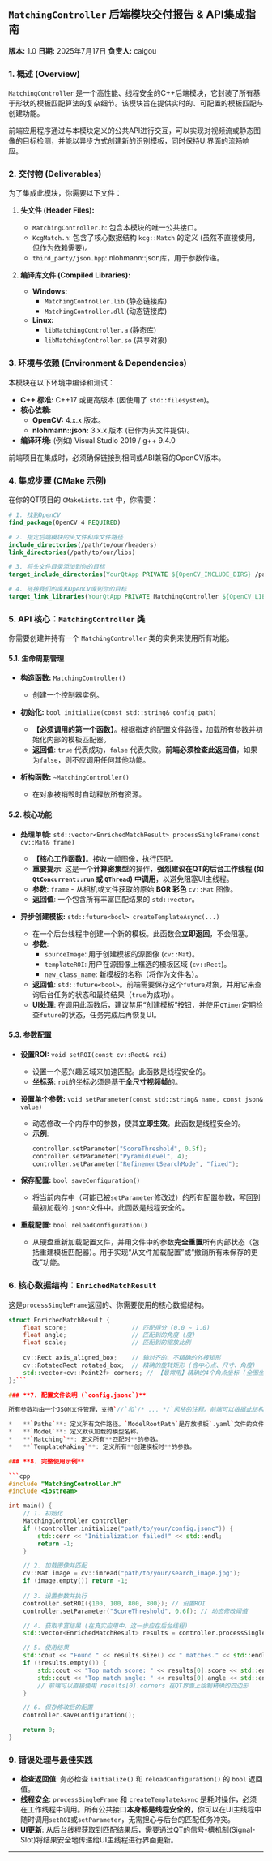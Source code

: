 ## **`MatchingController` 后端模块交付报告 & API集成指南**

**版本:** 1.0
**日期:** 2025年7月17日
**负责人:** caigou

### **1. 概述 (Overview)**

`MatchingController` 是一个高性能、线程安全的C++后端模块，它封装了所有基于形状的模板匹配算法的复杂细节。该模块旨在提供实时的、可配置的模板匹配与创建功能。

前端应用程序通过与本模块定义的公共API进行交互，可以实现对视频流或静态图像的目标检测，并能以异步方式创建新的识别模板，同时保持UI界面的流畅响应。

### **2. 交付物 (Deliverables)**

为了集成此模块，你需要以下文件：

1.  **头文件 (Header Files):**
    *   `MatchingController.h`: 包含本模块的唯一公共接口。
    *   `KcgMatch.h`: 包含了核心数据结构 `kcg::Match` 的定义 (虽然不直接使用，但作为依赖需要)。
    *   `third_party/json.hpp`: nlohmann::json库，用于参数传递。

2.  **编译库文件 (Compiled Libraries):**
    *   **Windows:**
        *   `MatchingController.lib` (静态链接库)
        *   `MatchingController.dll` (动态链接库)
    *   **Linux:**
        *   `libMatchingController.a` (静态库)
        *   `libMatchingController.so` (共享对象)

### **3. 环境与依赖 (Environment & Dependencies)**

本模块在以下环境中编译和测试：

*   **C++ 标准:** C++17 或更高版本 (因使用了 `std::filesystem`)。
*   **核心依赖:**
    *   **OpenCV:** 4.x.x 版本。
    *   **nlohmann::json:** 3.x.x 版本 (已作为头文件提供)。
*   **编译环境:** (例如) Visual Studio 2019 / g++ 9.4.0

前端项目在集成时，必须确保链接到相同或ABI兼容的OpenCV版本。

### **4. 集成步骤 (CMake 示例)**

在你的QT项目的 `CMakeLists.txt` 中，你需要：

```cmake
# 1. 找到OpenCV
find_package(OpenCV 4 REQUIRED)

# 2. 指定后端模块的头文件和库文件路径
include_directories(/path/to/our/headers)
link_directories(/path/to/our/libs)

# 3. 将头文件目录添加到你的目标
target_include_directories(YourQtApp PRIVATE ${OpenCV_INCLUDE_DIRS} /path/to/our/headers)

# 4. 链接我们的库和OpenCV库到你的目标
target_link_libraries(YourQtApp PRIVATE MatchingController ${OpenCV_LIBS})
```

### **5. API 核心：`MatchingController` 类**

你需要创建并持有一个 `MatchingController` 类的实例来使用所有功能。

#### **5.1. 生命周期管理**

*   **构造函数:** `MatchingController()`
    *   创建一个控制器实例。

*   **初始化:** `bool initialize(const std::string& config_path)`
    *   **【必须调用的第一个函数】**。根据指定的配置文件路径，加载所有参数并初始化内部的模板匹配器。
    *   **返回值**: `true` 代表成功，`false` 代表失败。**前端必须检查此返回值**，如果为`false`，则不应调用任何其他功能。

*   **析构函数:** `~MatchingController()`
    *   在对象被销毁时自动释放所有资源。

#### **5.2. 核心功能**

*   **处理单帧:** `std::vector<EnrichedMatchResult> processSingleFrame(const cv::Mat& frame)`
    *   **【核心工作函数】**。接收一帧图像，执行匹配。
    *   **重要提示**: 这是一个**计算密集型**的操作，**强烈建议在QT的后台工作线程 (如 `QtConcurrent::run` 或 `QThread`) 中调用**，以避免阻塞UI主线程。
    *   **参数**: `frame` - 从相机或文件获取的原始 **BGR 彩色** `cv::Mat` 图像。
    *   **返回值**: 一个包含所有丰富匹配结果的 `std::vector`。

*   **异步创建模板:** `std::future<bool> createTemplateAsync(...)`
    *   在一个后台线程中创建一个新的模板。此函数会**立即返回**，不会阻塞。
    *   **参数**:
        *   `sourceImage`: 用于创建模板的源图像 (`cv::Mat`)。
        *   `templateROI`: 用户在源图像上框选的模板区域 (`cv::Rect`)。
        *   `new_class_name`: 新模板的名称（将作为文件名）。
    *   **返回值**: `std::future<bool>`。前端需要保存这个`future`对象，并用它来查询后台任务的状态和最终结果（`true`为成功）。
    *   **UI处理**: 在调用此函数后，建议禁用“创建模板”按钮，并使用`QTimer`定期检查`future`的状态，任务完成后再恢复UI。

#### **5.3. 参数配置**

*   **设置ROI:** `void setROI(const cv::Rect& roi)`
    *   设置一个感兴趣区域来加速匹配。此函数是线程安全的。
    *   **坐标系**: `roi`的坐标必须是基于**全尺寸视频帧**的。

*   **设置单个参数:** `void setParameter(const std::string& name, const json& value)`
    *   动态修改一个内存中的参数，使其**立即生效**。此函数是线程安全的。
    *   **示例**:
        ```cpp
        controller.setParameter("ScoreThreshold", 0.5f);
        controller.setParameter("PyramidLevel", 4);
        controller.setParameter("RefinementSearchMode", "fixed");
        ```

*   **保存配置:** `bool saveConfiguration()`
    *   将当前内存中（可能已被`setParameter`修改过）的所有配置参数，写回到最初加载的`.jsonc`文件中。此函数是线程安全的。

*   **重载配置:** `bool reloadConfiguration()`
    *   从硬盘重新加载配置文件，并用文件中的参数**完全重置**所有内部状态（包括重建模板匹配器）。用于实现“从文件加载配置”或“撤销所有未保存的更改”功能。

### **6. 核心数据结构：`EnrichedMatchResult`**

这是`processSingleFrame`返回的、你需要使用的核心数据结构。

```cpp
struct EnrichedMatchResult {
    float score;                  // 匹配得分 (0.0 ~ 1.0)
    float angle;                  // 匹配到的角度 (度)
    float scale;                  // 匹配到的缩放比例
    
    cv::Rect axis_aligned_box;    // 轴对齐的、不精确的外接矩形
    cv::RotatedRect rotated_box;  // 精确的旋转矩形 (含中心点、尺寸、角度)
    std::vector<cv::Point2f> corners; // 【最常用】精确的4个角点坐标 (全图坐标系)
};```

### **7. 配置文件说明 (`config.jsonc`)**

所有参数均由一个JSON文件管理，支持`//`和`/* ... */`风格的注释。前端可以根据此结构来构建一个完整的参数设置界面。

*   **`Paths`**: 定义所有文件路径。`ModelRootPath`是存放模板`.yaml`文件的文件夹。
*   **`Model`**: 定义默认加载的模型名称。
*   **`Matching`**: 定义所有**匹配时**的参数。
*   **`TemplateMaking`**: 定义所有**创建模板时**的参数。

### **8. 完整使用示例**

```cpp
#include "MatchingController.h"
#include <iostream>

int main() {
    // 1. 初始化
    MatchingController controller;
    if (!controller.initialize("path/to/your/config.jsonc")) {
        std::cerr << "Initialization failed!" << std::endl;
        return -1;
    }

    // 2. 加载图像并匹配
    cv::Mat image = cv::imread("path/to/your/search_image.jpg");
    if (image.empty()) return -1;
    
    // 3. 设置参数并执行
    controller.setROI({100, 100, 800, 800}); // 设置ROI
    controller.setParameter("ScoreThreshold", 0.6f); // 动态修改阈值

    // 4. 获取丰富结果 (在真实应用中，这一步应在后台线程)
    std::vector<EnrichedMatchResult> results = controller.processSingleFrame(image);

    // 5. 使用结果
    std::cout << "Found " << results.size() << " matches." << std::endl;
    if (!results.empty()) {
        std::cout << "Top match score: " << results[0].score << std::endl;
        std::cout << "Top match angle: " << results[0].angle << std::endl;
        // 前端可以直接使用 results[0].corners 在QT界面上绘制精确的四边形
    }

    // 6. 保存修改后的配置
    controller.saveConfiguration();

    return 0;
}
```

### **9. 错误处理与最佳实践**

*   **检查返回值**: 务必检查 `initialize()` 和 `reloadConfiguration()` 的 `bool` 返回值。
*   **线程安全**: `processSingleFrame` 和 `createTemplateAsync` 是耗时操作，必须在工作线程中调用。所有公共接口**本身都是线程安全的**，你可以在UI主线程中随时调用`setROI`或`setParameter`，无需担心与后台的匹配任务冲突。
*   **UI更新**: 从后台线程获取到匹配结果后，需要通过QT的信号-槽机制(Signal-Slot)将结果安全地传递给UI主线程进行界面更新。

---